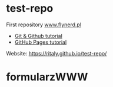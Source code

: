 # test-repo
First repository
www.flynerd.pl

* [Git & Github tutorial](https://www.flynerd.pl/2018/02/github-dla-zielonych-pierwsze-repozytorium.html)
* [GitHub Pages tutorial](https://www.flynerd.pl/2018/02/opublikowac-strone-internetowa-github-pages-krok-kroku.html)

Website: https://ritaly.github.io/test-repo/
# formularzWWW
